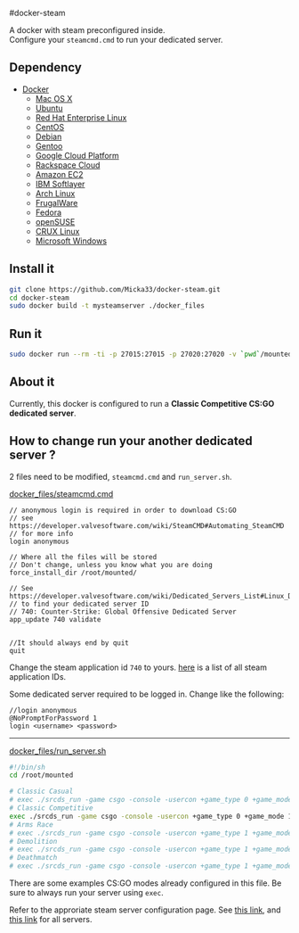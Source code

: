 #docker-steam

A docker with steam preconfigured inside.  
Configure your `steamcmd.cmd` to run your dedicated server.  

## Dependency

- [Docker](https://www.docker.com/)  
  - [Mac OS X](https://docs.docker.com/installation/mac/)  
  - [Ubuntu](https://docs.docker.com/installation/ubuntulinux/)  
  - [Red Hat Enterprise Linux](https://docs.docker.com/installation/rhel/)
  - [CentOS](https://docs.docker.com/installation/centos/)
  - [Debian](https://docs.docker.com/installation/debian/)
  - [Gentoo](https://docs.docker.com/installation/gentoolinux/)
  - [Google Cloud Platform](https://docs.docker.com/installation/google/)
  - [Rackspace Cloud](https://docs.docker.com/installation/rackspace/)
  - [Amazon EC2](https://docs.docker.com/installation/amazon/)
  - [IBM Softlayer](https://docs.docker.com/installation/softlayer/)
  - [Arch Linux](https://docs.docker.com/installation/archlinux/)
  - [FrugalWare](https://docs.docker.com/installation/frugalware/)
  - [Fedora](https://docs.docker.com/installation/fedora/)
  - [openSUSE](https://docs.docker.com/installation/openSUSE/)
  - [CRUX Linux](https://docs.docker.com/installation/cruxlinux/)
  - [Microsoft Windows](https://docs.docker.com/installation/windows/)


## Install it

```bash
git clone https://github.com/Micka33/docker-steam.git
cd docker-steam
sudo docker build -t mysteamserver ./docker_files
```

## Run it

```bash
sudo docker run --rm -ti -p 27015:27015 -p 27020:27020 -v `pwd`/mounted:/root/mounted mysteamserver /sbin/my_init  -- bash -l
```

## About it

Currently, this docker is configured to run a **Classic Competitive CS:GO dedicated server**.

## How to change run your another dedicated server ?

2 files need to be modified, `steamcmd.cmd` and `run_server.sh`.  


[docker_files/steamcmd.cmd](https://github.com/Micka33/docker-steam/blob/master/docker_files/steamcmd.cmd)
```
// anonymous login is required in order to download CS:GO
// see https://developer.valvesoftware.com/wiki/SteamCMD#Automating_SteamCMD
// for more info
login anonymous

// Where all the files will be stored
// Don't change, unless you know what you are doing
force_install_dir /root/mounted/

// See https://developer.valvesoftware.com/wiki/Dedicated_Servers_List#Linux_Dedicated_Servers
// to find your dedicated server ID
// 740: Counter-Strike: Global Offensive Dedicated Server
app_update 740 validate


//It should always end by quit
quit
```

Change the steam application id `740` to yours. [here](https://developer.valvesoftware.com/wiki/Dedicated_Servers_List#Linux_Dedicated_Servers) is a list of all steam application IDs.

Some dedicated server required to be logged in.
Change like the following:
```
//login anonymous
@NoPromptForPassword 1
login <username> <password>
```

---


[docker_files/run_server.sh](https://github.com/Micka33/docker-steam/blob/master/docker_files/run_server.sh)
```bash
#!/bin/sh
cd /root/mounted

# Classic Casual
# exec ./srcds_run -game csgo -console -usercon +game_type 0 +game_mode 0 +mapgroup mg_active
# Classic Competitive
exec ./srcds_run -game csgo -console -usercon +game_type 0 +game_mode 1 +mapgroup mg_bomb_se
# Arms Race
# exec ./srcds_run -game csgo -console -usercon +game_type 1 +game_mode 0 +mapgroup mg_armsrace
# Demolition
# exec ./srcds_run -game csgo -console -usercon +game_type 1 +game_mode 1 +mapgroup mg_demolition
# Deathmatch
# exec ./srcds_run -game csgo -console -usercon +game_type 1 +game_mode 2 +mapgroup mg_allclassic
```

There are some examples CS:GO modes already configured in this file.
Be sure to always run your server using `exec`.  

Refer to the approriate steam server configuration page. See [this link](https://developer.valvesoftware.com/wiki/Steam_Application_IDs#Server_Files), and [this link](https://developer.valvesoftware.com/wiki/Dedicated_Servers_List#Linux_Dedicated_Servers) for all servers.